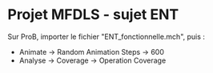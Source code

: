 # Projet MFDLS - sujet ENT

Sur ProB, importer le fichier "ENT_fonctionnelle.mch", puis :
- Animate -> Random Animation Steps -> 600
- Analyse -> Coverage -> Operation Coverage
